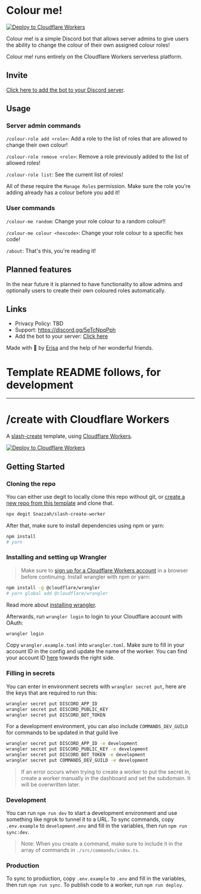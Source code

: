 # Colour me!

[![Deploy to Cloudflare Workers](https://deploy.workers.cloudflare.com/button)](https://deploy.workers.cloudflare.com/?url=https://github.com/Erisa/colour-me)


Colour me! is a simple Discord bot that allows server admins to give users the ability to change the colour of their own assigned colour roles!

Colour me! runs entirely on the Cloudflare Workers serverless platform.

## Invite

[Click here to add the bot to your Discord server](https://discord.com/api/oauth2/authorize?client_id=702660517617205248&permissions=268435456&scope=bot%20applications.commands).

## Usage

### Server admin commands

`/colour-role add <role>`:
Add a role to the list of roles that are allowed to change their own colour!

`/colour-role remove <role>`:
Remove a role previously added to the list of allowed roles!

`/colour-role list`:
See the current list of roles!

All of these require the `Manage Roles` permission.
Make sure the role you're adding already has a colour before you add it!

### User commands

`/colour-me random`:
Change your role colour to a random colour!!

`/colour-me colour <hexcode>`:
Change your role colour to a specific hex code!

`/about`:
That's this, you're reading it!

## Planned features

In the near future it is planned to have functionality to allow admins and optionally users to create their own coloured roles automatically.

## Links

- Privacy Policy: TBD
- Support: https://discord.gg/5eTcNpqPph
- Add the bot to your server: [Click here](https://discord.com/api/oauth2/authorize?client_id=702660517617205248&permissions=268435456&scope=bot%20applications.commands)

Made with 💝 by [Erisa](https://erisa.uk) and the help of her wonderful friends.

# Template README follows, for development

---

# /create with Cloudflare Workers

A [slash-create](https://npm.im/slash-create) template, using [Cloudflare Workers](https://workers.cloudflare.com).

[![Deploy to Cloudflare Workers](https://deploy.workers.cloudflare.com/button)](https://deploy.workers.cloudflare.com/?url=https://github.com/Snazzah/slash-create-worker)

## Getting Started
### Cloning the repo
You can either use degit to locally clone this repo without git, or [create a new repo from this template](https://github.com/Snazzah/slash-create-worker/generate) and clone that.
```sh
npx degit Snazzah/slash-create-worker
```

After that, make sure to install dependencies using npm or yarn:
```sh
npm install
# yarn
```
### Installing and setting up Wrangler
> Make sure to [sign up for a Cloudflare Workers account](https://dash.cloudflare.com/sign-up/workers) in a browser before continuing.
Install wrangler with npm or yarn:
```sh
npm install -g @cloudflare/wrangler
# yarn global add @cloudflare/wrangler
```
Read more about [installing wrangler](https://developers.cloudflare.com/workers/cli-wrangler/install-update).

Afterwards, run `wrangler login` to login to your Cloudflare account with OAuth:
```sh
wrangler login
```

Copy `wrangler.example.toml` into `wrangler.toml`. Make sure to fill in your account ID in the config and update the name of the worker. You can find your account ID [here](https://dash.cloudflare.com/?to=/:account/workers) towards the right side.

### Filling in secrets
You can enter in environment secrets with `wrangler secret put`, here are the keys that are required to run this:
```sh
wrangler secret put DISCORD_APP_ID
wrangler secret put DISCORD_PUBLIC_KEY
wrangler secret put DISCORD_BOT_TOKEN
```
For a development environment, you can also include `COMMANDS_DEV_GUILD` for commands to be updated in that guild live
```sh
wrangler secret put DISCORD_APP_ID -e development
wrangler secret put DISCORD_PUBLIC_KEY -e development
wrangler secret put DISCORD_BOT_TOKEN -e development
wrangler secret put COMMANDS_DEV_GUILD -e development
```
> If an error occurs when trying to create a worker to put the secret in, create a worker manually in the dashboard and set the subdomain. It will be overwritten later.

### Development
You can run `npm run dev` to start a development environment and use something like ngrok to tunnel it to a URL. To sync commands, copy `.env.example` to `development.env` and fill in the variables, then run `npm run sync:dev`.

> Note: When you create a command, make sure to include it in the array of commands in `./src/commands/index.ts`.

### Production
To sync to production, copy `.env.example` to `.env` and fill in the variables, then run `npm run sync`. To publish code to a worker, run `npm run deploy`.
